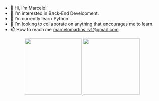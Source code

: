 - 👋 Hi, I’m Marcelo!
- 👀 I’m interested in Back-End Development.
- 🌱 I’m currently learn Python.
- 💞️ I’m looking to collaborate on anything that encourages me to learn.
- 📫 How to reach me marcelomartins.rv1@gmail.com

<div align="center">
  <a href="https://github.com/2MBG">
  <img height="180em" src="https://github-readme-stats.vercel.app/api?username=2MBG&show_icons=true&theme=dracula&include_all_commits=true&count_private=true"/>
  <img height="180em" src="https://github-readme-stats.vercel.app/api/top-langs/?username=2MBG&layout=compact&langs_count=7&theme=dracula"/>
</div>

